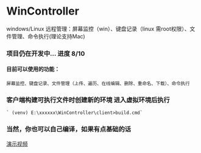 # WinController
windows/Linux 远程管理：屏幕监控（win）、键盘记录（linux 需root权限）、文件管理、命令执行(理论支持Mac)

### 项目仍在开发中... 进度 8/10
#### 目前可以使用的功能：
    屏幕监控、键盘记录、文件管理（上传、遍历、在线编辑、删除、重命名、下载）、命令执行

### 客户端构建可执行文件时创建新的环境 进入虚拟环境后执行
    ` (venv) E:\xxxxxx\WinController\client>build.cmd`
### 当然，你也可以自己编译，如果有点基础的话

[演示视频](https://github.com/mycve/WinController/blob/main/demo.mp4?raw=true)